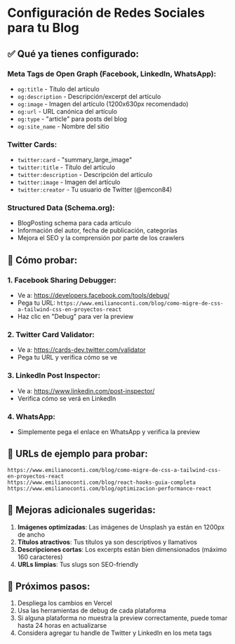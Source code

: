 # Configuración de Redes Sociales para tu Blog

## ✅ Qué ya tienes configurado:

### Meta Tags de Open Graph (Facebook, LinkedIn, WhatsApp):
- `og:title` - Título del artículo
- `og:description` - Descripción/excerpt del artículo  
- `og:image` - Imagen del artículo (1200x630px recomendado)
- `og:url` - URL canónica del artículo
- `og:type` - "article" para posts del blog
- `og:site_name` - Nombre del sitio

### Twitter Cards:
- `twitter:card` - "summary_large_image"
- `twitter:title` - Título del artículo
- `twitter:description` - Descripción del artículo
- `twitter:image` - Imagen del artículo
- `twitter:creator` - Tu usuario de Twitter (@emcon84)

### Structured Data (Schema.org):
- BlogPosting schema para cada artículo
- Información del autor, fecha de publicación, categorías
- Mejora el SEO y la comprensión por parte de los crawlers

## 🧪 Cómo probar:

### 1. Facebook Sharing Debugger:
- Ve a: https://developers.facebook.com/tools/debug/
- Pega tu URL: `https://www.emilianoconti.com/blog/como-migre-de-css-a-tailwind-css-en-proyectos-react`
- Haz clic en "Debug" para ver la preview

### 2. Twitter Card Validator:
- Ve a: https://cards-dev.twitter.com/validator
- Pega tu URL y verifica cómo se ve

### 3. LinkedIn Post Inspector:
- Ve a: https://www.linkedin.com/post-inspector/
- Verifica cómo se verá en LinkedIn

### 4. WhatsApp:
- Simplemente pega el enlace en WhatsApp y verifica la preview

## 📝 URLs de ejemplo para probar:

```
https://www.emilianoconti.com/blog/como-migre-de-css-a-tailwind-css-en-proyectos-react
https://www.emilianoconti.com/blog/react-hooks-guia-completa
https://www.emilianoconti.com/blog/optimizacion-performance-react
```

## 🎨 Mejoras adicionales sugeridas:

1. **Imágenes optimizadas**: Las imágenes de Unsplash ya están en 1200px de ancho
2. **Títulos atractivos**: Tus títulos ya son descriptivos y llamativos
3. **Descripciones cortas**: Los excerpts están bien dimensionados (máximo 160 caracteres)
4. **URLs limpias**: Tus slugs son SEO-friendly

## 🚀 Próximos pasos:

1. Despliega los cambios en Vercel
2. Usa las herramientas de debug de cada plataforma
3. Si alguna plataforma no muestra la preview correctamente, puede tomar hasta 24 horas en actualizarse
4. Considera agregar tu handle de Twitter y LinkedIn en los meta tags
